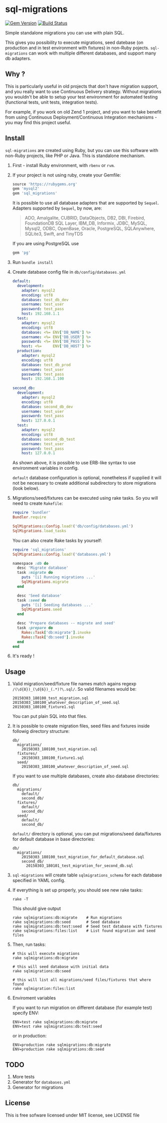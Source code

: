 # sql-migrations

[![Gem Version](https://badge.fury.io/rb/sql_migrations.svg)](http://badge.fury.io/rb/sql_migrations)
[![Build Status](https://travis-ci.org/grzesiek/sql-migrations.svg?branch=master)](https://travis-ci.org/grzesiek/sql-migrations)

Simple standalone migrations you can use with plain SQL.

This gives you possibility to execute migrations, seed datebase (on production and in test environment with fixtures) in non-Ruby pojects.
`sql-migrations` can work with multiple different databases, and support many db adapters.

## Why ?

This is particularly useful in old projects that don't have migration support, and you really want to use Continuous Delivery strategy. 
Without migrations you wouldn't be able to setup your test environment for automated testing (functional tests, unit tests, integration tests).

For example, if you work on old Zend 1 project, and you want to take benefit from using Continuous Deployment/Continuous Integration mechanisms - you may find this project useful.

## Install

`sql-migrations` are created using Ruby, but you can use this software with non-Ruby projects, like PHP or Java. This is standalone mechanism.

1.  First - install Ruby environment, with `rbenv` or `rvm`.
2.  If your project is not using ruby, create your Gemfile:

    ```ruby
    source 'https://rubygems.org'
    gem 'mysql2'
    gem 'sql_migrations'
    ```

    It is possible to use all database adapters that are supported by `Sequel`. 
    Adapters supported by `Sequel`, by now, are:
    
    > ADO, Amalgalite, CUBRID, DataObjects, DB2, DBI, Firebird, 
    > FoundationDB SQL Layer, IBM_DB, Informix, JDBC, MySQL, Mysql2, 
    > ODBC, OpenBase, Oracle, PostgreSQL, SQLAnywhere, SQLite3, 
    > Swift, and TinyTDS

    If you are using PostgreSQL use

    ```ruby
    gem 'pg'
    ```

3.  Run `bundle install`

4.  Create database config file in `db/config/databases.yml`

    ```yaml
    default:
      development:
        adapter: mysql2
        encoding: utf8
        database: test_db_dev
        username: test_user
        password: test_pass
        host: 192.168.1.1
      test:
        adapter: mysql2
        encoding: utf8
        database: <%= ENV['DB_NAME'] %>
        username: <%= ENV['DB_USER'] %>
        password: <%= ENV['DB_PASS'] %>
        host: <%=     ENV['DB_HOST'] %>
      production:
        adapter: mysql2
        encoding: utf8
        database: test_db_prod
        username: test_user
        password: test_pass
        host: 192.168.1.100
        
    second_db:
      development:
        adapter: mysql2
        encoding: utf8
        database: second_db_dev
        username: test_user
        password: test_pass
        host: 127.0.0.1
      test:
        adapter: mysql2
        encoding: utf8
        database: second_db_test
        username: test_user
        password: test_pass
        host: 127.0.0.1
    ```

    As shown above, it is possible to use ERB-like syntax to use environment variables in config.

    `default` database configuration is optional, nonetheless if supplied it will not be necessary to create additional subdirectory to store migrations (look below).


4.  Migrations/seed/fixtures can be executed using rake tasks. So you will need to create `Rakefile`:

    ```ruby
    require 'bundler'
    Bundler.require

    SqlMigrations::Config.load!('db/config/databases.yml')
    SqlMigrations.load_tasks
    ```

    You can also create Rake tasks by yourself:

    ```ruby
    require 'sql_migrations'
    SqlMigrations::Config.load!('databases.yml')

    namespace :db do
      desc 'Migrate database'
      task :migrate do
        puts '[i] Running migrations ...'
        SqlMigrations.migrate
      end

      desc 'Seed database'
      task :seed do
        puts '[i] Seeding databases ...'
        SqlMigrations.seed
      end

      desc 'Prepare databases -- migrate and seed'
      task :prepare do
        Rake::Task['db:migrate'].invoke
        Rake::Task['db:seed'].invoke
      end
    end
    ```

5.  It's ready !
  

## Usage

1.  Valid migration/seed/fixture file names match agains regexp `/(\d{8})_(\d{6})_(.*)?\.sql/`. So valid filenames would be:


        20150303_180100_test_migration.sql
        20150303_180100_whatever_description_of_seed.sql
        20150303_180100_fixture1.sql

    You can put plain SQL into that files.

2.  It is possible to create migration files, seed files and fixtures inside followig directory structure:

        db/
          migrations/
            20150303_180100_test_migration.sql
          fixtures/
            20150303_180100_fixture1.sql
          seed/
            20150303_180100_whatever_description_of_seed.sql

    If you want to use multiple databases, create also database directories:

        db/
          migrations/
            default/
            second_db/
          fixtures/
            default/
            second_db/
          seed/
            default/
            second_db/

    `default/` directory is optional, you can put migrations/seed data/fixtures for default database in base directories:

        db/
          migrations/
            20150303_180100_test_migration_for_default_database.sql
            second_db/
              20150303_180101_test_migration_for_second_db.sql

3.  `sql-migrations` will create table `sqlmigrations_schema` for each database specified in YAML config.

4.  If everything is set up properly, you should see new rake tasks:

        rake -T

    This should give output

        rake sqlmigrations:db:migrate    # Run migrations
        rake sqlmigrations:db:seed       # Seed database
        rake sqlmigrations:db:test:seed  # Seed test database with fixtures
        rake sqlmigrations:files:list    # List found migration and seed files


5.  Then, run tasks:


        # this will execute migrations
        rake sqlmigrations:db:migrate   

        # this will seed database with initial data
        rake sqlmigrations:db:seed 

        # this will list all migrations/seed files/fixtures that where found
        rake sqlmigration:files:list    

6.  Enviroment variables

    If you want to run migration on different database (for example test) specify ENV:

        ENV=test rake sqlmigrations:db:migrate
        ENV=test rake sqlmigrations:db:test:seed

    or in production:

        ENV=production rake sqlmigrations:db:migrate
        ENV=production rake sqlmigrations:db:seed

## TODO

1.  More tests
2.  Generator for `databases.yml`
3.  Generator for migrations

## License

This is free sofware licensed under MIT license, see LICENSE file
